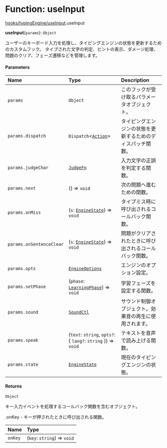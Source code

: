 # Function: useInput

[hooks/typingEngine/useInput](../modules/hooks_typingEngine_useInput.md).useInput

**useInput**(`params`): `Object`

ユーザーのキーボード入力を処理し、タイピングエンジンの状態を更新するためのカスタムフック。
タイプされた文字の判定、ヒントの表示、ダメージ処理、問題のクリア、フェーズ遷移などを管理します。

#### Parameters

| Name | Type | Description |
| :------ | :------ | :------ |
| `params` | `Object` | このフックが受け取るパラメータオブジェクト。 |
| `params.dispatch` | `Dispatch`\<[`Action`](../types/types.Action.md)\> | タイピングエンジンの状態を更新するためのディスパッチ関数。 |
| `params.judgeChar` | [`JudgeFn`](../types/types.JudgeFn.md) | 入力文字の正誤を判定する関数。 |
| `params.next` | () => `void` | 次の問題へ進むための関数。 |
| `params.onMiss` | (`s`: [`EngineState`](../interfaces/types.EngineState.md)) => `void` | タイプミス時に呼び出されるコールバック関数。 |
| `params.onSentenceClear` | (`s`: [`EngineState`](../interfaces/types.EngineState.md)) => `void` | 問題がクリアされたときに呼び出されるコールバック関数。 |
| `params.opts` | [`EngineOptions`](../interfaces/types.EngineOptions.md) | エンジンのオプション設定。 |
| `params.setPhase` | (`phase`: [`LearningPhase`](../types/types.LearningPhase.md)) => `void` | 学習フェーズを設定する関数。 |
| `params.sound` | [`SoundCtl`](../types/types.SoundCtl.md) | サウンド制御オブジェクト。効果音の再生に使用されます。 |
| `params.speak` | (`text`: `string`, `opts?`: \{ `lang?`: `string`  }) => `void` | テキストを音声で読み上げる関数。 |
| `params.state` | [`EngineState`](../interfaces/types.EngineState.md) | 現在のタイピングエンジンの状態。 |

#### Returns

`Object`

キー入力イベントを処理するコールバック関数を含むオブジェクト。

.onKey - キーが押されたときに呼び出される関数。

| Name | Type |
| :------ | :------ |
| `onKey` | (`key`: `string`) => `void` |
